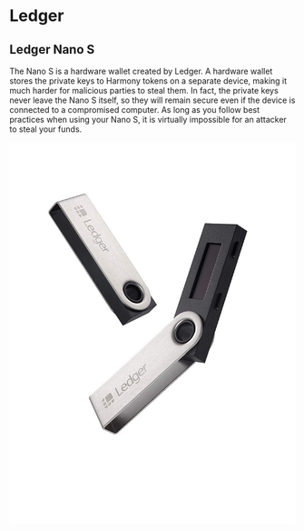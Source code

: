 # Ledger

## Ledger Nano S

The Nano S is a hardware wallet created by Ledger. A hardware wallet stores the private keys to Harmony tokens on a separate device, making it much harder for malicious parties to steal them. In fact, the private keys never leave the Nano S itself, so they will remain secure even if the device is connected to a compromised computer. As long as you follow best practices when using your Nano S, it is virtually impossible for an attacker to steal your funds.

![](../../../.gitbook/assets/assets_-lleolyqeg_gkuo5rehq_-lycl3m54cmp_vb-yngl_-lyclkszlnqpelutwy0t_image.jpg)

